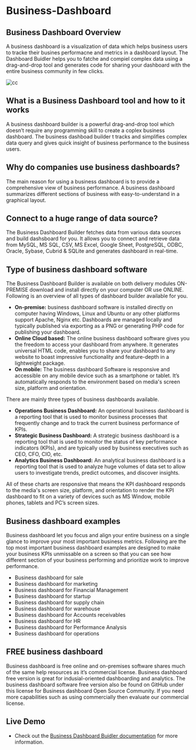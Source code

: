 # Business-Dashboard



## Business Dashboard Overview
A business dashboard is a visualization of data which helps business users to tracke their busines performacne and metrics in a dashboard layout. The Dashboard Buidler helps you to fatche and compiel complex data using a drag-and-drop tool and generates code for sharing your dashboard with the entire business community in few clicks. 

![cc](https://user-images.githubusercontent.com/123240124/215679982-67335415-cc61-4a61-b3f2-475baa1e7167.png)



## What is a Business Dashboard tool and how to it works

A business dashboard builder is a powerful drag-and-drop tool which doesn’t require any programming skill to create a coplex business dashboard. The business dashboad builder t tracks and simplifies complex data query and gives quick insight of business performance to the business users.

## Why do companies use business dashboards?

The main reason for using a business dashboard is to provide a comprehensive view of business performance. A business dashboard summarizes different sections of business with easy-to-understand in a graphical layout.

## Connect to a huge range of data source?

The Business Dashboard Builder fetches data from various data sources and build dashsboard for you. It allows you to connect and retrieve data from MySQL, MS SQL, CSV, MS Excel, Google Sheet, PostgreSQL, ODBC, Oracle, Sybase, Cubrid & SQLite and generates dashboard in real-time.

## Type of business dashboard software

The Business Dashboard Builder is available on both delivery modules ON-PREMISE download and install directly on your computer OR use ONLINE. Following is an overview of all types of dashboard builder available for you.

* **On-premise:**  business dashboard software is installed directly on computer having Windows, Linux and Ubuntu or any other platforms support Apache, Nginx etc. Dashboards are managed locally and typically published via exporting as a PNG or generating PHP code for publishing your dashboard.
* **Online Cloud based:**  The online business dashboard software gives you the freedom to access your dashboard from anywhere. It generates universal HTML code, enables you to share your dashboard to any website to boast impressive functionality and feature-depth in a lightweight package.
* **On mobile:**  The business dashboard Software is responsive and accessible on any mobile device such as a smartphone or tablet. It’s automatically responds to the environment based on media's screen size, platform and orientation.

There are mainly three types of business dashboards available.

* **Operations Business Dashboard:** An operational business dashboard is a reporting tool that is used to monitor business processes that frequently change and to track the current business performance of KPIs.
* **Strategic Business Dashboard:**  A strategic business dashboard is a reporting tool that is used to monitor the status of key performance indicators (KPIs), and are typically used by business executives such as CEO, CFO, CIO, etc.
* **Analytics Business Dashboard:**  An analytical business dashboard is a reporting tool that is used to analyze huge volumes of data set to allow users to investigate trends, predict outcomes, and discover insights.


All of these charts are responsive that means the KPI dashboard responds to the media's screen size, platform, and orientation to render the KPI dashboard to fit on a variety of devices such as MS Window, mobile phones, tablets and PC’s screen sizes.


## Business dashboard examples

Business dashboard let you focus and align your entire business on a single glance to improve your most important business metrics. Following are the top most important business dashboard examples are designed to make your business KPIs unmissable on a screen so that you can see how different section of your business performing and prioritize work to improve performance.

* Business dashboard for sale
* Business dashboard for marketing
* Business dashboard for Financial Management
* Business dashboard for startup
* Business dashboard for supply chain
* Business dashboard for warehouse
* Business dashboard for Accounts receivables
* Business dashboard for HR
* Business dashboard for Performance Analysis
* Business dashboard for operations

## FREE business dashboard

Business dashboard is free online and on-premises software shares much of the same help resources as it’s commercial license. Business dashboard free version is great for indusial-oriented dashboarding and analytics. The business dashboard software free version also be found on GitHub under this license for Business dashboard Open Source Community. If you need more capabilities such as using commercially then evaluate our commercial license. 

## Live Demo

  * Check out the [Business Dashboard Buidler  documentation](https://dashboardbuilder.net/documentation) for more information.
